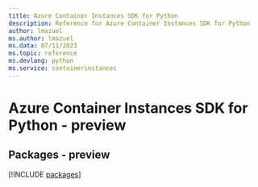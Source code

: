 ```yaml
---
title: Azure Container Instances SDK for Python
description: Reference for Azure Container Instances SDK for Python
author: lmazuel
ms.author: lmazuel
ms.data: 07/11/2023
ms.topic: reference
ms.devlang: python
ms.service: containerinstances
---
```

# Azure Container Instances SDK for Python - preview
## Packages - preview
[!INCLUDE [packages](container-instances-index.md)]